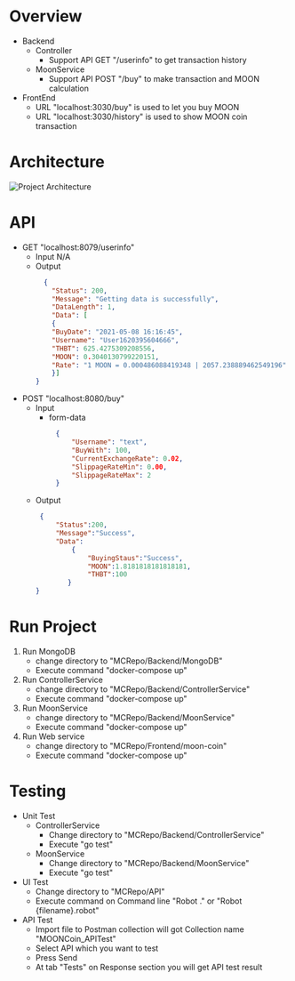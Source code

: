# Overview
 - Backend
	- Controller 
		- Support API GET "/userinfo" to get transaction history
	 - MoonService
		 - Support API POST "/buy" to make transaction and MOON calculation
 - FrontEnd
	 - URL "localhost:3030/buy" is used to let you buy MOON 
	 - URL "localhost:3030/history" is used to show MOON coin transaction 

# Architecture
![Project Architecture](https://github.com/NunChatSpace/MCRepo)

# API
 - GET "localhost:8079/userinfo"
	 - Input N/A
	 - Output
		```json
		  {
			"Status": 200,
			"Message": "Getting data is successfully",
			"DataLength": 1,
			"Data": [
			{
			"BuyDate": "2021-05-08 16:16:45",
			"Username": "User1620395604666",
			"THBT": 625.4275309208556,
			"MOON": 0.3040130799220151,
			"Rate": "1 MOON = 0.000486088419348 | 2057.238889462549196"
			}]
		}
 - POST "localhost:8080/buy"
	 - Input
		 - form-data
		```json
			 {
				 "Username": "text",
				 "BuyWith": 100,
				 "CurrentExchangeRate": 0.02,
				 "SlippageRateMin": 0.00,
				 "SlippageRateMax": 2
			 }
	- Output
		```json
		 {
			 "Status":200,
			 "Message":"Success",
			 "Data":
				 {
					 "BuyingStaus":"Success",
					 "MOON":1.8181818181818181,
					 "THBT":100
				}
		}

# Run Project
1. Run MongoDB
	- change directory to "MCRepo/Backend/MongoDB"
	- Execute command "docker-compose up"
2. Run ControllerService
	- change directory to "MCRepo/Backend/ControllerService"
	- Execute command "docker-compose up"
3. Run MoonService
	- change directory to "MCRepo/Backend/MoonService"
	- Execute command "docker-compose up"
4. Run Web service
	- change directory to "MCRepo/Frontend/moon-coin"
	- Execute command "docker-compose up"

# Testing
- Unit Test
	- ControllerService
		- Change directory to "MCRepo/Backend/ControllerService"
		- Execute "go test"
	- MoonService
		- Change directory to "MCRepo/Backend/MoonService"
		- Execute "go test"
- UI Test
	- Change directory to "MCRepo/API"
	- Execute command on Command line "Robot ." or "Robot {filename}.robot"
- API Test
	- Import file to Postman collection will got Collection name "MOONCoin_APITest"
	- Select API which you want to test
	- Press Send
	- At tab "Tests" on Response section you will get API test result